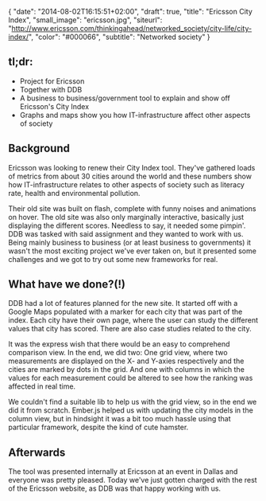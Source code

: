 {
   "date": "2014-08-02T16:15:51+02:00",
   "draft": true,
   "title": "Ericsson City Index",
   "small_image": "ericsson.jpg",
   "siteurl": "http://www.ericsson.com/thinkingahead/networked_society/city-life/city-index/",
   "color": "#000066",
   "subtitle": "Networked society"
}

<h2>tl;dr:</h2>
<ul>
    <li>Project for Ericsson</li>
    <li>Together with DDB</li>
    <li>A business to business/government tool to explain and show off Ericsson's City Index</li>
    <li>Graphs and maps show you how IT-infrastructure affect other aspects of society</li>
</ul>

<h2>Background</h2>
<p>
    Ericsson was looking to renew their City Index tool. They've gathered loads of metrics from about 30 cities around the world and these numbers show how IT-infrastructure relates to other aspects of society such as literacy rate, health and environmental pollution.
</p>
<p>
    Their old site was built on flash, complete with funny noises and animations on hover. The old site was also only marginally interactive, basically just displaying the different scores. Needless to say, it needed some pimpin'. DDB was tasked with said assignment and they wanted to work with us. Being mainly business to business (or at least business to governments) it wasn't the most exciting project we've ever taken on, but it presented some challenges and we got to try out some new frameworks for real.
</p>

<h2>What have we done?(!)</h2>
<p>
    DDB had a lot of features planned for the new site. It started off with a Google Maps populated with a marker for each city that was part of the index. Each city have their own page, where the user can study the different values that city has scored. There are also case studies related to the city.
</p>
<p>
    It was the express wish that there would be an easy to comprehend comparison view. In the end, we did two: One grid view, where two measurements are displayed on the X- and Y-axies respectively and the cities are marked by dots in the grid. And one with columns in which the values for each measurement could be altered to see how the ranking was affected in real time.
</p>
<p>
    We couldn't find a suitable lib to help us with the grid view, so in the end we did it from scratch. Ember.js helped us with updating the city models in the column view, but in hindsight it was a bit too much hassle using that particular framework, despite the kind of cute hamster.
</p>

<h2>Afterwards</h2>
<p>
    The tool was presented internally at Ericsson at an event in Dallas and everyone was pretty pleased. Today we've just gotten charged with the rest of the Ericsson website, as DDB was that happy working with us.
</p>
